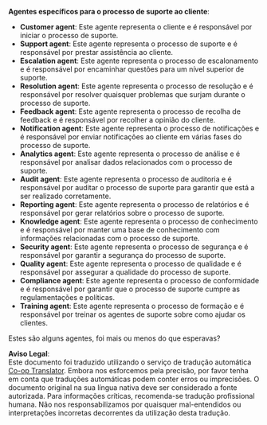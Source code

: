 <!--
CO_OP_TRANSLATOR_METADATA:
{
  "original_hash": "5be7b05ac3220c4fb91e9bd5a37a3794",
  "translation_date": "2025-07-12T11:38:06+00:00",
  "source_file": "08-multi-agent/solution/solution.md",
  "language_code": "pt"
}
-->
**Agentes específicos para o processo de suporte ao cliente**:

- **Customer agent**: Este agente representa o cliente e é responsável por iniciar o processo de suporte.
- **Support agent**: Este agente representa o processo de suporte e é responsável por prestar assistência ao cliente.
- **Escalation agent**: Este agente representa o processo de escalonamento e é responsável por encaminhar questões para um nível superior de suporte.
- **Resolution agent**: Este agente representa o processo de resolução e é responsável por resolver quaisquer problemas que surjam durante o processo de suporte.
- **Feedback agent**: Este agente representa o processo de recolha de feedback e é responsável por recolher a opinião do cliente.
- **Notification agent**: Este agente representa o processo de notificações e é responsável por enviar notificações ao cliente em várias fases do processo de suporte.
- **Analytics agent**: Este agente representa o processo de análise e é responsável por analisar dados relacionados com o processo de suporte.
- **Audit agent**: Este agente representa o processo de auditoria e é responsável por auditar o processo de suporte para garantir que está a ser realizado corretamente.
- **Reporting agent**: Este agente representa o processo de relatórios e é responsável por gerar relatórios sobre o processo de suporte.
- **Knowledge agent**: Este agente representa o processo de conhecimento e é responsável por manter uma base de conhecimento com informações relacionadas com o processo de suporte.
- **Security agent**: Este agente representa o processo de segurança e é responsável por garantir a segurança do processo de suporte.
- **Quality agent**: Este agente representa o processo de qualidade e é responsável por assegurar a qualidade do processo de suporte.
- **Compliance agent**: Este agente representa o processo de conformidade e é responsável por garantir que o processo de suporte cumpre as regulamentações e políticas.
- **Training agent**: Este agente representa o processo de formação e é responsável por treinar os agentes de suporte sobre como ajudar os clientes.

Estes são alguns agentes, foi mais ou menos do que esperavas?

**Aviso Legal**:  
Este documento foi traduzido utilizando o serviço de tradução automática [Co-op Translator](https://github.com/Azure/co-op-translator). Embora nos esforcemos pela precisão, por favor tenha em conta que traduções automáticas podem conter erros ou imprecisões. O documento original na sua língua nativa deve ser considerado a fonte autorizada. Para informações críticas, recomenda-se tradução profissional humana. Não nos responsabilizamos por quaisquer mal-entendidos ou interpretações incorretas decorrentes da utilização desta tradução.